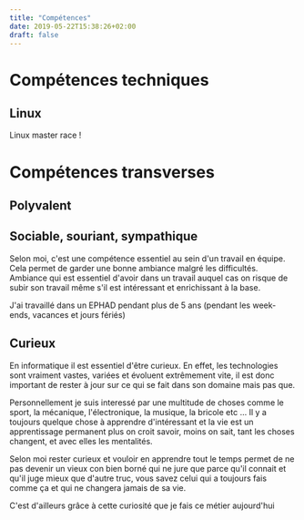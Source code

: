 ```yaml
---
title: "Compétences"
date: 2019-05-22T15:38:26+02:00
draft: false
---
```


# Compétences techniques
## Linux

Linux master race !

# Compétences transverses
## Polyvalent

## Sociable, souriant, sympathique
Selon moi, c'est une compétence essentiel au sein d'un travail en équipe. Cela permet de garder une bonne ambiance malgré les difficultés. Ambiance qui est essentiel d'avoir dans un travail auquel cas on risque de subir son travail même s'il est intéressant et enrichissant à la base.

J'ai travaillé dans un EPHAD pendant plus de 5 ans (pendant les week-ends, vacances et jours fériés)

## Curieux
En informatique il est essentiel d'être curieux. En effet, les technologies sont vraiment vastes, variées et évoluent extrêmement vite, il est donc important de rester à jour sur ce qui se fait dans son domaine mais pas que.

Personnellement je suis interessé par une multitude de choses comme le sport, la mécanique, l'électronique, la musique, la bricole etc ... Il y a toujours quelque chose à apprendre d'intéressant et la vie est un apprentissage permanent plus on croit savoir, moins on sait, tant les choses changent, et avec elles les mentalités.

Selon moi rester curieux et vouloir en apprendre tout le temps permet de ne pas devenir un vieux con bien borné qui ne jure que parce qu'il connait et qu'il juge mieux que d'autre truc, vous savez celui qui a toujours fais comme ça et qui ne changera jamais de sa vie.

C'est d'ailleurs grâce à cette curiosité que je fais ce métier aujourd'hui
